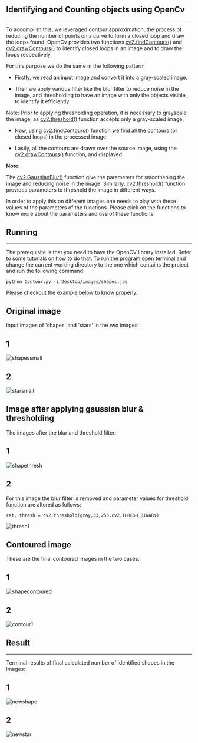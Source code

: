 ## Identifying and Counting objects using OpenCv
---

To accomplish this, we leveraged contour approximation, the process of reducing the number of points on a curve to form a closed loop and draw the loops found. OpenCv provides two functions [cv2.findContours()](https://docs.opencv.org/3.1.0/d4/d73/tutorial_py_contours_begin.html) and [cv2.drawContours()](https://docs.opencv.org/3.1.0/d4/d73/tutorial_py_contours_begin.html) to identify closed loops in an image and to draw the loops respectively.


For this purpose we do the same in the following pattern:

+ Firstly, we read an input image and convert it into a gray-scaled image.

+ Then we apply various filter like the blur filter to reduce noise in the image, and thresholding to have an image with only the objects visible, to identify it efficiently.

Note: Prior to applying thresholding operation, it is necessary to grayscale the image, as [cv2.threshold()](https://docs.opencv.org/3.4/d7/d4d/tutorial_py_thresholding.html) function accepts only a gray-scaled image.

+ Now, using [cv2.findContours()](https://docs.opencv.org/3.1.0/d4/d73/tutorial_py_contours_begin.html) function we find all the contours (or closed loops) in the processed image.

+ Lastly, all the contours are drawn over the source image, using the [cv2.drawContours()](https://docs.opencv.org/3.1.0/d4/d73/tutorial_py_contours_begin.html) function, and displayed.



**Note:**

The [cv2.GaussianBlur()](https://docs.opencv.org/3.1.0/d4/d13/tutorial_py_filtering.html) function give the parameters for smoothening the image and reducing noise in the image. Similarly, [cv2.threshold()](https://docs.opencv.org/3.4/d7/d4d/tutorial_py_thresholding.html) function provides parameters to threshold the image in different ways. 

In order to apply this on different images one needs to play with these values of the parameters of the functions. Please click on the functions to know more about the parameters and use of these functions.  


## Running
---

The prerequisite is that you need to have the OpenCV library installed. Refer to some tutorials on how to do that.
To run the program open terminal and change the current working directory to the one which contains the project and run the following command:
```shell
python Contour.py -i Desktop/images/shapes.jpg
```

Please checkout the example below to know properly.


## Original image
Input images of 'shapes' and 'stars' in the two images:


## 1
![shapessmall](https://user-images.githubusercontent.com/30645315/40272613-d728e0a2-5bcd-11e8-8129-e541020b2802.jpg)

## 2
![starsmall](https://user-images.githubusercontent.com/30645315/40272687-1f7fda62-5bcf-11e8-8116-2af88ef92075.jpg)



## Image after applying gaussian blur & thresholding
The images after the blur and threshold filter:


## 1
![shapethresh](https://user-images.githubusercontent.com/30645315/40272679-020f6952-5bcf-11e8-927c-53ff14fdfbc1.jpg)

## 2
For this image the blur filter is removed and parameter values for threshold function are altered as follows:
```shell
ret, thresh = cv2.threshold(gray,33,255,cv2.THRESH_BINARY)
```
![thresh1](https://user-images.githubusercontent.com/30645315/40272691-3057400a-5bcf-11e8-9cb3-7b77c0030aeb.jpg)


## Contoured image
These are the final contoured images in the two cases:


## 1
![shapecontoured](https://user-images.githubusercontent.com/30645315/40272678-01e310fa-5bcf-11e8-8e1b-e63507f327ca.jpg)

## 2
![contour1](https://user-images.githubusercontent.com/30645315/40272692-3a087b6e-5bcf-11e8-8fc5-653a81dccc5d.jpg)



## Result
---
Terminal results of final calculated number of identified shapes in the images:


## 1
![newshape](https://user-images.githubusercontent.com/30645315/40272792-438e529c-5bd1-11e8-9857-7539d3524a0a.jpeg)

## 2
![newstar](https://user-images.githubusercontent.com/30645315/40272793-43bccad2-5bd1-11e8-930e-b76985c7e550.jpeg)
